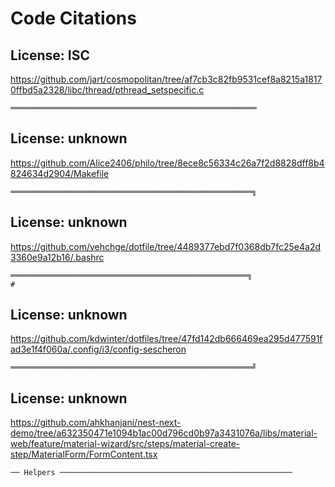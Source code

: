 # Code Citations

## License: ISC
https://github.com/jart/cosmopolitan/tree/af7cb3c82fb9531cef8a8215a18170ffbd5a2328/libc/thread/pthread_setspecific.c

```
═══════════════════════════════════════════════════════
```


## License: unknown
https://github.com/Alice2406/philo/tree/8ece8c56334c26a7f2d8828dff8b4824634d2904/Makefile

```
══════════════════════════════════════════════════════╗
```


## License: unknown
https://github.com/yehchge/dotfile/tree/4489377ebd7f0368db7fc25e4a2d3360e9a12b16/.bashrc

```
═════════════════════════════════════════════════════╗
#
```


## License: unknown
https://github.com/kdwinter/dotfiles/tree/47fd142db666469ea295d477591fad3e1f4f060a/.config/i3/config-sescheron

```
══════════════════════════════════════════════════════╝
```


## License: unknown
https://github.com/ahkhanjani/nest-next-demo/tree/a632350471e1094b1ac00d796cd0b97a3431076a/libs/material-web/feature/material-wizard/src/steps/material-create-step/MaterialForm/FormContent.tsx

```
── Helpers ────────────────────────────────────────────────────
```

